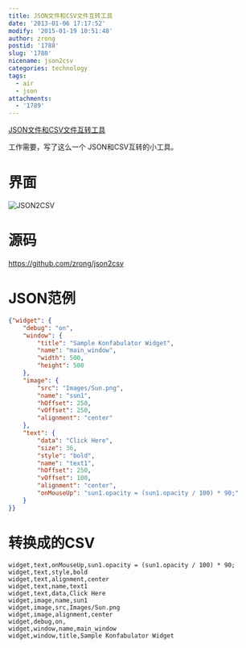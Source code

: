 ```yaml
---
title: JSON文件和CSV文件互转工具
date: '2013-01-06 17:17:52'
modify: '2015-01-19 10:51:48'
author: zrong
postid: '1788'
slug: '1788'
nicename: json2csv
categories: technology
tags:
  - air
  - json
attachments:
  - '1789'
---
```


[JSON文件和CSV文件互转工具](https://blog.zengrong.net/post/1788.html)

工作需要，写了这么一个 JSON和CSV互转的小工具。

# 界面

![JSON2CSV](/uploads/2013/01/json2csv.png)
<!--more-->

# 源码

<https://github.com/zrong/json2csv>

# JSON范例

``` json
{"widget": {
    "debug": "on",
    "window": {
        "title": "Sample Konfabulator Widget",
        "name": "main_window",
        "width": 500,
        "height": 500
    },
    "image": { 
        "src": "Images/Sun.png",
        "name": "sun1",
        "hOffset": 250,
        "vOffset": 250,
        "alignment": "center"
    },
    "text": {
        "data": "Click Here",
        "size": 36,
        "style": "bold",
        "name": "text1",
        "hOffset": 250,
        "vOffset": 100,
        "alignment": "center",
        "onMouseUp": "sun1.opacity = (sun1.opacity / 100) * 90;"
    }
}}  
```

# 转换成的CSV

``` csv
widget,text,onMouseUp,sun1.opacity = (sun1.opacity / 100) * 90;
widget,text,style,bold
widget,text,alignment,center
widget,text,name,text1
widget,text,data,Click Here
widget,image,name,sun1
widget,image,src,Images/Sun.png
widget,image,alignment,center
widget,debug,on,
widget,window,name,main_window
widget,window,title,Sample Konfabulator Widget
```
